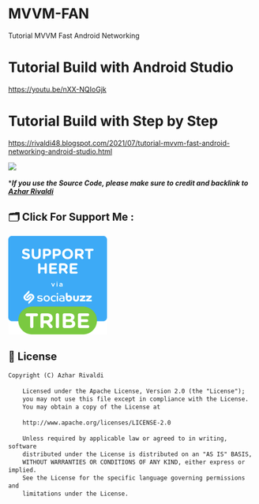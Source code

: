 # MVVM-FAN
Tutorial MVVM Fast Android Networking

# Tutorial Build with Android Studio
https://youtu.be/nXX-NQIoGjk

# Tutorial Build with Step by Step
https://rivaldi48.blogspot.com/2021/07/tutorial-mvvm-fast-android-networking-android-studio.html

<img src="https://1.bp.blogspot.com/-0vFvWBIXlmI/YO_Z439teLI/AAAAAAAAIAg/NEpF4JoLlfo2KAGeYcSJ8yC_89dmMLExgCLcBGAsYHQ/s2048/Tutorial%2BMVVM%2Bdengan%2BFast%2BAndroid%2BNetworking%2Bmenggunakan%2BAndroid%2BStudio.png" data-canonical-src="https://1.bp.blogspot.com/-0vFvWBIXlmI/YO_Z439teLI/AAAAAAAAIAg/NEpF4JoLlfo2KAGeYcSJ8yC_89dmMLExgCLcBGAsYHQ/s2048/Tutorial%2BMVVM%2Bdengan%2BFast%2BAndroid%2BNetworking%2Bmenggunakan%2BAndroid%2BStudio.png" style="max-width:100%;">

****If you use the Source Code, please make sure to credit and backlink to [Azhar Rivaldi](https://rivaldi48.blogspot.com/)***

## 🗂 Click For Support Me :
<a href="https://sociabuzz.com/azharrvldi_/donate"> 
<img src="https://github.com/AzharRivaldi/AzharRivaldi/blob/master/Support%20Here.png" width="200" height="200"></a>

## 📄 License

```
Copyright (C) Azhar Rivaldi

    Licensed under the Apache License, Version 2.0 (the "License");
    you may not use this file except in compliance with the License.
    You may obtain a copy of the License at

    http://www.apache.org/licenses/LICENSE-2.0

    Unless required by applicable law or agreed to in writing, software
    distributed under the License is distributed on an "AS IS" BASIS,
    WITHOUT WARRANTIES OR CONDITIONS OF ANY KIND, either express or implied.
    See the License for the specific language governing permissions and
    limitations under the License.

```
